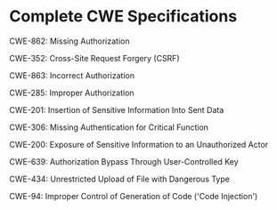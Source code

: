 

# Complete CWE Specifications

CWE-862: Missing Authorization

CWE-352: Cross-Site Request Forgery (CSRF)

CWE-863: Incorrect Authorization

CWE-285: Improper Authorization

CWE-201: Insertion of Sensitive Information Into Sent Data

CWE-306: Missing Authentication for Critical Function

CWE-200: Exposure of Sensitive Information to an Unauthorized Actor

CWE-639: Authorization Bypass Through User-Controlled Key

CWE-434: Unrestricted Upload of File with Dangerous Type

CWE-94: Improper Control of Generation of Code ('Code Injection')